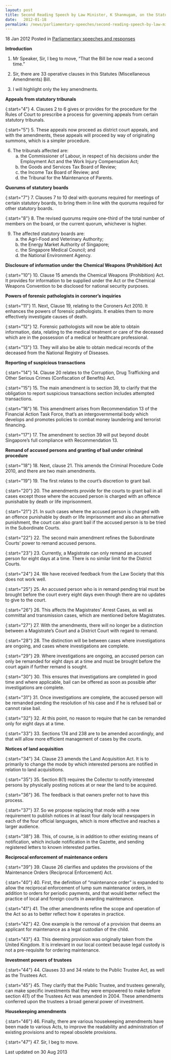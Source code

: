 ```yaml
---
layout: post
title: Second Reading Speech by Law Minister, K Shanmugam, on the Statutes (Miscellaneous Amendments) Bill
date:   2012-01-18
permalink: /news/parliamentary-speeches/second-reading-speech-by-law-minister-k-shanmugam-on-the-statutes-miscellaneous-amendments-bill
---
```



18 Jan 2012 Posted in [Parliamentary speeches and responses](/news/parliamentary-speeches) 

**Introduction**

1. Mr Speaker, Sir, I beg to move, “That the Bill be now read a second time.”

2. Sir, there are 33 operative clauses in this Statutes (Miscellaneous Amendments) Bill.

3. I will highlight only the key amendments.


**Appeals from statutory tribunals**


{:start="4"}
4. Clauses 2 to 6 gives or provides for the procedure for the Rules of Court to prescribe a process for governing appeals from certain statutory tribunals.


{:start="5"}
5. These appeals now proceed as district court appeals, and with the amendments, these appeals will proceed by way of originating summons, which is a simpler procedure.


<ol start="6">
<li>The tribunals affected are:

<ol style="list-style-type: lower-alpha">
<li>the Commissioner of Labour, in respect of his decisions under the Employment Act and the Work Injury Compensation Act; </li>

<li>the Goods and Services Tax Board of Review; </li>

<li>the Income Tax Board of Review; and </li>

<li>the Tribunal for the Maintenance of Parents. </li>

</ol>

</li>
</ol>


**Quorums of statutory boards**


{:start="7"}
7. Clauses 7 to 10 deal with quorums required for meetings of certain statutory boards, to bring them in line with the quorums required for other statutory boards. 


{:start="8"}
8. The revised quorums require one-third of the total number of members on the board, or the current quorum, whichever is higher.     



<ol start="9">
<li> The affected statutory boards are:
<ol style="list-style-type: lower-alpha">
<li>the Agri-Food and Veterinary Authority; </li>

<li> the Energy Market Authority of Singapore; </li>

<li>the Singapore Medical Council; and </li>

<li>the National Environment Agency. </li>

</ol>
</li>
</ol>

**Disclosure of information under the Chemical Weapons (Prohibition) Act**


{:start="10"}
10. Clause 15 amends the Chemical Weapons (Prohibition) Act. It provides for information to be supplied under the Act or the Chemical Weapons Convention to be disclosed for national security purposes.


**Powers of forensic pathologists in coroner’s inquiries**


{:start="11"}
11. Next, Clause 19, relating to the Coroners Act 2010. It enhances the powers of forensic pathologists. It enables them to more effectively investigate causes of death.


{:start="12"}
12. Forensic pathologists will now be able to obtain information, data, relating to the medical treatment or care of the deceased which are in the possession of a medical or healthcare professional.


{:start="13"}
13. They will also be able to obtain medical records of the deceased from the National Registry of Diseases.

**Reporting of suspicious transactions**


{:start="14"}
14. Clause 20 relates to the Corruption, Drug Trafficking and Other Serious Crimes (Confiscation of Benefits) Act.


{:start="15"}
15. The main amendment is to section 39, to clarify that the obligation to report suspicious transactions section includes attempted transactions.


{:start="16"}
16. This amendment arises from Recommendation 13 of the Financial Action Task Force, that’s an intergovernmental body which develops and promotes policies to combat money laundering and terrorist financing.


{:start="17"}
17. The amendment to section 39 will put beyond doubt Singapore’s full compliance with Recommendation 13.


**Remand of accused persons and granting of bail under criminal procedure**


{:start="18"}
18. Next, clause 21. This amends the Criminal Procedure Code 2010, and there are two main amendments.


{:start="19"}
19. The first relates to the court’s discretion to grant bail.


{:start="20"}
20. The amendments provide for the courts to grant bail in all cases except those where the accused person is charged with an offence punishable by death or life imprisonment.

{:start="21"}
21. In such cases where the accused person is charged with an offence punishable by death or life imprisonment and also an alternative punishment, the court can also grant bail if the accused person is to be tried in the Subordinate Courts.

{:start="22"}
22. The second main amendment refines the Subordinate Courts’ power to remand accused persons.

{:start="23"}
23. Currently, a Magistrate can only remand an accused person for eight days at a time. There is no similar limit for the District Courts.

{:start="24"}
24. We have received feedback from the Law Society that this does not work well.

{:start="25"}
25. An accused person who is in remand pending trial must be brought before the court every eight days even though there are no updates to give to the court.

{:start="26"}
26. This affects the Magistrates’ Arrest Cases, as well as committal and transmission cases, which are mentioned before Magistrates.

{:start="27"}
27. With the amendments, there will no longer be a distinction between a Magistrate’s Court and a District Court with regard to remand.

{:start="28"}
28. The distinction will be between cases where investigations are ongoing, and cases where investigations are complete.

{:start="29"}
29.  Where investigations are ongoing, an accused person can only be remanded for eight days at a time and must be brought before the court again if further remand is sought.

{:start="30"}
30. This ensures that investigations are completed in good time and where applicable, bail can be offered as soon as possible after investigations are complete.

{:start="31"}
31. Once investigations are complete, the accused person will be remanded pending the resolution of his case and if he is refused bail or cannot raise bail.

{:start="32"}
32. At this point, no reason to require that he can be remanded only for eight days at a time.

{:start="33"}
33. Sections 174 and 238 are to be amended accordingly, and that will allow more efficient management of cases by the courts.  

**Notices of land acquisition**

{:start="34"}
34. Clause 23 amends the Land Acquisition Act. It is to primarily to change the mode by which interested persons are notified in relation to land acquisitions.

{:start="35"}
35. Section 8(1) requires the Collector to notify interested persons by physically posting notices at or near the land to be acquired.

{:start="36"}
36. The feedback is that owners prefer not to have this process.

{:start="37"}
37. So we propose replacing that mode with a new requirement to publish notices in at least four daily local newspapers in each of the four official languages, which is more effective and reaches a larger audience. 

{:start="38"}
38. This, of course, is in addition to other existing means of notification, which include notification in the Gazette, and sending registered letters to known interested parties.


**Reciprocal enforcement of maintenance orders**  

{:start="39"}
39. Clause 26 clarifies and updates the provisions of the Maintenance Orders (Reciprocal Enforcement) Act.

{:start="40"}
40. First, the definition of “maintenance order” is expanded to allow the reciprocal enforcement of lump sum maintenance orders, in addition to orders for periodic payments, and that would better reflect the practice of local and foreign courts in awarding maintenance.

{:start="41"}
41. The other amendments refine the scope and operation of the Act so as to better reflect how it operates in practice.

{:start="42"}
42. One example is the removal of a provision that deems an applicant for maintenance as a legal custodian of the child.

{:start="43"}
43. This deeming provision was originally taken from the United Kingdom. It is irrelevant in our local context because legal custody is not a pre-requisite for ordering maintenance.

**Investment powers of trustees**  

{:start="44"}
44. Clauses 33 and 34 relate to the Public Trustee Act, as well as the Trustees Act.

{:start="45"}
45. They clarify that the Public Trustee, and trustees generally, can make specific investments that they were empowered to make before section 4(1) of the Trustees Act was amended in 2004. These amendments conferred upon the trustees a broad general power of investment.


**Housekeeping amendments**

{:start="46"}
46. Finally, there are various housekeeping amendments have been made to various Acts, to improve the readability and administration of existing provisions and to repeal obsolete provisions.

{:start="47"}
47. Sir, I beg to move.


<p class="right-side-updated">Last updated on 30 Aug 2013</p> 

